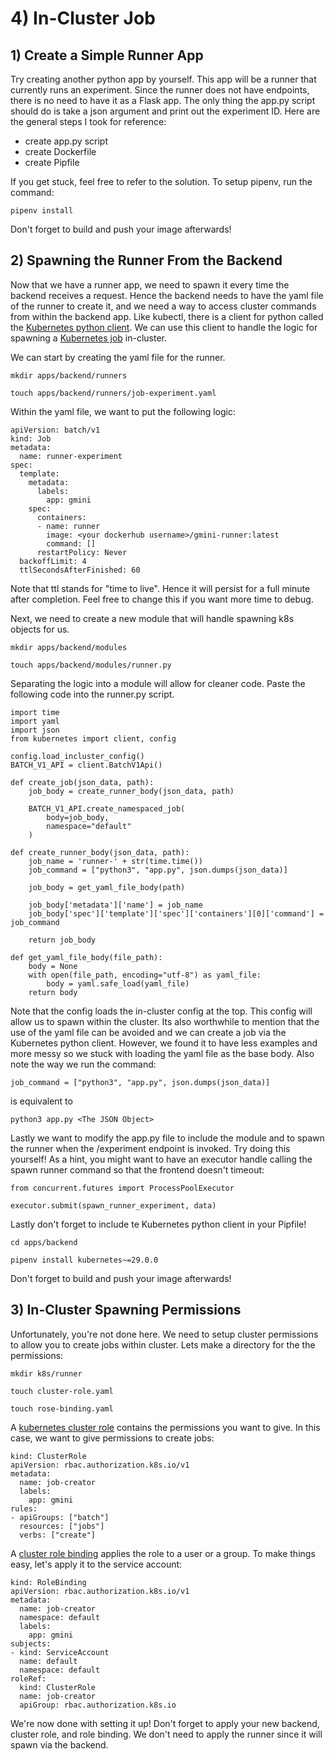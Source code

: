 # 4) In-Cluster Job
## 1) Create a Simple Runner App

Try creating another python app by yourself. This app will be a runner that currently runs an experiment. Since the runner does not have endpoints, there is no need to have it as a Flask app. The only thing the app.py script should do is take a json argument and print out the experiment ID. Here are the general steps I took for reference:

- create app.py script
- create Dockerfile
- create Pipfile

If you get stuck, feel free to refer to the solution. To setup pipenv, run the command:

```
pipenv install
```

Don't forget to build and push your image afterwards!

## 2) Spawning the Runner From the Backend

Now that we have a runner app, we need to spawn it every time the backend receives a request. Hence the backend needs to have the yaml file of the runner to create it, and we need a way to access cluster commands from within the backend app. Like kubectl, there is a client for python called the [Kubernetes python client](https://github.com/kubernetes-client/python). We can use this client to handle the logic for spawning a [Kubernetes job](https://kubernetes.io/docs/concepts/workloads/controllers/job/) in-cluster. 

We can start by creating the yaml file for the runner.

```
mkdir apps/backend/runners
```

```
touch apps/backend/runners/job-experiment.yaml
```

Within the yaml file, we want to put the following logic:

```
apiVersion: batch/v1
kind: Job
metadata:
  name: runner-experiment
spec:
  template:
    metadata:
      labels:
        app: gmini
    spec:
      containers:
      - name: runner
        image: <your dockerhub username>/gmini-runner:latest
        command: []
      restartPolicy: Never
  backoffLimit: 4
  ttlSecondsAfterFinished: 60
```

Note that ttl stands for "time to live". Hence it will persist for a full minute after completion. Feel free to change this if you want more time to debug.

Next, we need to create a new module that will handle spawning k8s objects for us. 

```
mkdir apps/backend/modules
```

```
touch apps/backend/modules/runner.py
```

Separating the logic into a module will allow for cleaner code. Paste the following code into the runner.py script.

```
import time
import yaml
import json
from kubernetes import client, config

config.load_incluster_config()
BATCH_V1_API = client.BatchV1Api()

def create_job(json_data, path):
    job_body = create_runner_body(json_data, path)

    BATCH_V1_API.create_namespaced_job(
        body=job_body,
        namespace="default"
    )

def create_runner_body(json_data, path):
    job_name = 'runner-' + str(time.time())
    job_command = ["python3", "app.py", json.dumps(json_data)]

    job_body = get_yaml_file_body(path)

    job_body['metadata']['name'] = job_name
    job_body['spec']['template']['spec']['containers'][0]['command'] = job_command

    return job_body

def get_yaml_file_body(file_path):
    body = None
    with open(file_path, encoding="utf-8") as yaml_file:
        body = yaml.safe_load(yaml_file)
    return body
```

Note that the config loads the in-cluster config at the top. This config will allow us to spawn within the cluster. Its also worthwhile to mention that the use of the yaml file can be avoided and we can create a job via the Kubernetes python client. However, we found it to have less examples and more messy so we stuck with loading the yaml file as the base body. Also note the way we run the command:

```
job_command = ["python3", "app.py", json.dumps(json_data)]
```

is equivalent to

```
python3 app.py <The JSON Object>
```

Lastly we want to modify the app.py file to include the module and to spawn the runner when the /experiment endpoint is invoked. Try doing this yourself! As a hint, you might want to have an executor handle calling the spawn runner command so that the frontend doesn't timeout:

```
from concurrent.futures import ProcessPoolExecutor
```
```
executor.submit(spawn_runner_experiment, data)
```
Lastly don't forget to include te Kubernetes python client in your Pipfile!

```
cd apps/backend
```

```
pipenv install kubernetes~=29.0.0
```

Don't forget to build and push your image afterwards!

## 3) In-Cluster Spawning Permissions

Unfortunately, you're not done here. We need to setup cluster permissions to allow you to create jobs within cluster. Lets make a directory for the the permissions:

```
mkdir k8s/runner
```

```
touch cluster-role.yaml
```
```
touch rose-binding.yaml
```

A [kubernetes cluster role](https://kubernetes.io/docs/reference/access-authn-authz/rbac/) contains the permissions you want to give. In this case, we want to give permissions to create jobs:

```
kind: ClusterRole
apiVersion: rbac.authorization.k8s.io/v1
metadata:
  name: job-creator
  labels:
    app: gmini
rules:
- apiGroups: ["batch"]
  resources: ["jobs"]
  verbs: ["create"]
```

A [cluster role binding](https://kubernetes.io/docs/reference/access-authn-authz/rbac/) applies the role to a user or a group. To make things easy, let's apply it to the service account:

```
kind: RoleBinding
apiVersion: rbac.authorization.k8s.io/v1
metadata:
  name: job-creator
  namespace: default
  labels:
    app: gmini
subjects:
- kind: ServiceAccount
  name: default
  namespace: default
roleRef:
  kind: ClusterRole
  name: job-creator
  apiGroup: rbac.authorization.k8s.io
```
We're now done with setting it up! Don't forget to apply your new backend, cluster role, and role binding. We don't need to apply the runner since it will spawn via the backend.
